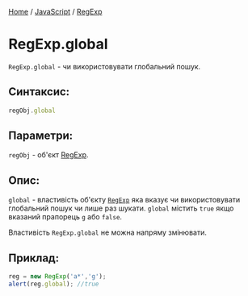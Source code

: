 [Home](../../../README.md) / [JavaScript](../../README_JS.md) / [RegExp](../RegExp.md)

# RegExp.global

`RegExp.global` - чи використовувати глобальний пошук.

## Синтаксис:

```javascript
regObj.global
```

## Параметри:


`regObj` - об'єкт [RegExp](../RegExp.md).

## Опис:

`global` - властивість об'єкту [`RegExp`](../RegExp.md) яка вказує чи використовувати глобальний пошук чи лише раз шукати. `global` містить `true` якщо вказаний прапорець `g` або `false`.

Властивість `RegExp.global` не можна напряму змінювати.

## Приклад:

```javascript
reg = new RegExp('a*','g');
alert(reg.global); //true
```
